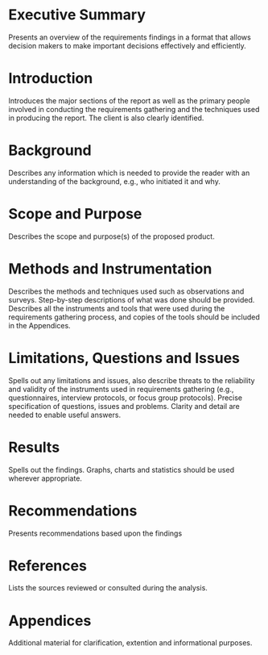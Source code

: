 # Executive Summary

Presents an overview of the requirements findings in a format that allows decision makers to make important decisions effectively and efficiently.

# Introduction

Introduces the major sections of the report as well as the primary people involved in conducting the requirements gathering and the techniques used in producing the report. The client is also clearly identified.

# Background

Describes any information which is needed to provide the reader with an understanding of the background, e.g., who initiated it and why.

# Scope and Purpose

Describes the scope and purpose(s) of the proposed product.

#	Methods and Instrumentation

Describes the methods and techniques used such as observations and surveys. Step-by-step descriptions of what was done should be provided. Describes all the instruments and tools that were used during the requirements gathering process, and copies of the tools should be included in the Appendices.

# Limitations, Questions and Issues

Spells out any limitations and issues, also describe threats to the reliability and validity of the instruments used in requirements gathering (e.g., questionnaires, interview protocols, or focus group protocols). Precise specification of questions, issues and problems. Clarity and detail are needed to enable useful answers.

# Results

Spells out the findings. Graphs, charts and statistics should be used wherever appropriate.

# Recommendations

Presents recommendations based upon the findings

# References

Lists the sources reviewed or consulted during the analysis.

# Appendices

Additional material for clarification, extention and informational purposes.